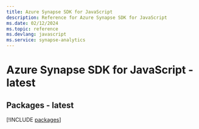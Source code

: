 ```yaml
---
title: Azure Synapse SDK for JavaScript
description: Reference for Azure Synapse SDK for JavaScript
ms.date: 02/12/2024
ms.topic: reference
ms.devlang: javascript
ms.service: synapse-analytics
---
```

# Azure Synapse SDK for JavaScript - latest
## Packages - latest
[!INCLUDE [packages](synapse-index.md)]